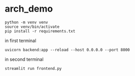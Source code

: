 # arch_demo

```
python -m venv venv
source venv/bin/activate  
pip install -r requirements.txt  
```

in first terminal 
```
uvicorn backend:app --reload --host 0.0.0.0 --port 8000               
```

in second terminal
```
streamlit run frontend.py 
```